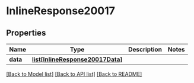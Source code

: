 # InlineResponse20017

## Properties
Name | Type | Description | Notes
------------ | ------------- | ------------- | -------------
**data** | [**list[InlineResponse20017Data]**](InlineResponse20017Data.md) |  | 

[[Back to Model list]](../README.md#documentation-for-models) [[Back to API list]](../README.md#documentation-for-api-endpoints) [[Back to README]](../README.md)


